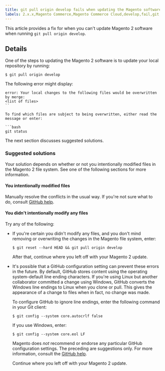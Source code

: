 ```yaml
---
title: git pull origin develop fails when updating the Magento software
labels: 2.x.x,Magento Commerce,Magento Commerce Cloud,develop,fail,git,github,how to,origin,pull
---
```


This article provides a fix for when you can't update Magento 2 software when running `` git pull origin develop ``.

## Details

One of the steps to updating the Magento 2 software is to update your local repository by running:

<pre><code class="language-bash">$ git pull origin develop</code></pre>

The following error might display:

<pre><code class="language-terminal">error: Your local changes to the following files would be overwritten by merge:
&lt;list of files>
``

To find which files are subject to being overwritten, either read the message or enter:

```bash
git status</code></pre>

The next section discusses suggested solutions.

### Suggested solutions

Your solution depends on whether or not you intentionally modified files in the Magento 2 file system. See one of the following sections for more information.

#### You intentionally modified files

Manually resolve the conflicts in the usual way. If you're not sure what to do, consult [GitHub help](https://help.github.com/).

#### You didn't intentionally modify any files

Try any of the following:

<ul><li>
<p>If you're certain you didn't modify any files, and you don't mind removing or overwriting the changes in the Magento file system, enter:</p>
<pre><code class="language-bash">$ git reset --hard HEAD &amp;&amp; git pull origin develop</code></pre>
<p>After that, continue where you left off with your Magento 2 update.</p>
</li><li>
<p>It's possible that a GitHub configuration setting can prevent these errors in the future. By default, GitHub stores content using the operating system-default line ending characters. If you're using Linux but another collaborator committed a change using Windows, GitHub converts the Windows line endings to Linux when you clone or pull. This gives the appearance of a change to files when in fact, no change was made.</p>
<p>To configure GitHub to ignore line endings, enter the following command in your Git client:</p>
<pre><code class="language-bash">$ git config --system core.autocrlf false</code></pre>
<p>If you use Windows, enter:</p>
<pre><code class="language-bash">$ git config --system core.eol LF</code></pre>
<p class="info">Magento does <em>not</em> recommend or endorse any particular GitHub configuration settings. The preceding are suggestions only. For more information, consult the <a href="https://help.github.com/">GitHub help</a>.</p>
<p>Continue where you left off with your Magento 2 update.</p>
</li></ul>